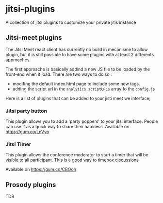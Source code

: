 # jitsi-plugins
A collection of jitsi plugins to customize your private jitis instance

## Jitsi-meet plugins

The Jitsi Meet react client has currently no build in mecanisme to allow plugin,
but it is still possible to have some plugins with at least 2 differents approaches.

The first approache is basically addind a new JS file to be loaded by the front-end when it load.
There are two ways to do so : 
 - modifing the default index.html page to include some new tags.
 - adding the script url in the `analytics.scriptURLs` array fo the `config.js`
 
 Here is a list of plugins that can be added to your jisti meet we interface;
 
 ### Jitsi party button
 
 This plugin allows you to add a 'party poppers' to your jitsi interface.
 People can use it as a quick way to share their hapiness.
 Available on https://gum.co/LnVyo
 
 ### Jitsi Timer
 
 This plugin allows the conference moderator to start a timer that will be visible to all participant.
 This is a good way to timebox discussions
 
 Available on https://gum.co/CBOoh
 
 ## Prosody plugins
 
 TDB
